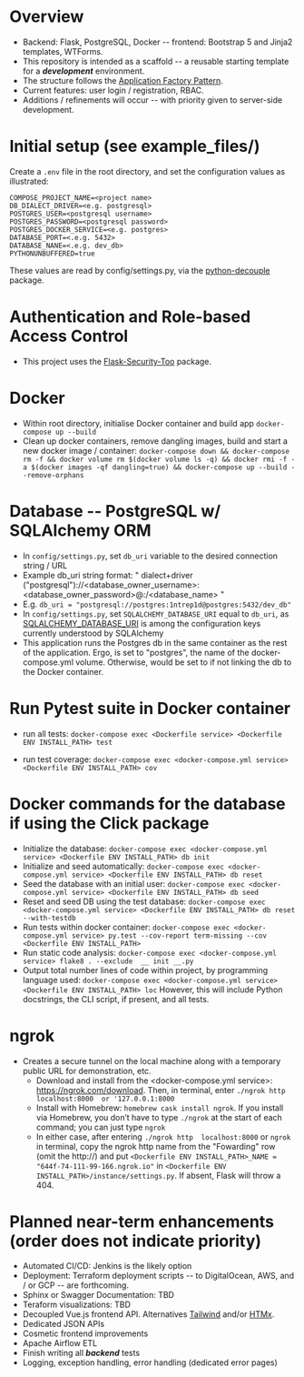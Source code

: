 # Overview
* Backend: Flask, PostgreSQL, Docker -- frontend: Bootstrap 5 and Jinja2 templates, WTForms.
* This repository is intended as a scaffold -- a reusable starting template for a ***development*** environment. 
* The structure follows the [Application Factory Pattern](https://flask.palletsprojects.com/en/2.1.x/patterns/appfactories/). 
* Current features: user login / registration, RBAC.
* Additions / refinements will occur -- with priority given to server-side development.

# Initial setup (see example_files/)
Create a `.env` file in the root directory, and set the configuration values as illustrated:

    COMPOSE_PROJECT_NAME=<project name>
    DB_DIALECT_DRIVER=<e.g. postgresql>
    POSTGRES_USER=<postgresql username>
    POSTGRES_PASSWORD=<postgresql password>
    POSTGRES_DOCKER_SERVICE=<e.g. postgres>
    DATABASE_PORT=<.e.g. 5432>
    DATABASE_NANE=<.e.g. dev_db>
    PYTHONUNBUFFERED=true
These values are read by config/settings.py, via the [python-decouple](https://pypi.org/project/python-decouple/) package.

# Authentication and Role-based Access Control 
- This project uses the [Flask-Security-Too](https://flask-security-too.readthedocs.io/en/stable/) package.
  

# Docker
* Within root directory, initialise Docker container and build app `docker-compose up --build` 
* Clean up docker containers, remove dangling images, build and start a new docker image / container:
`docker-compose down && docker-compose rm -f && docker volume rm $(docker volume ls -q) && docker rmi -f -a $(docker images -qf dangling=true) && docker-compose up --build --remove-orphans`


# Database -- PostgreSQL w/ SQLAlchemy ORM
* In `config/settings.py`, set `db_uri` variable to the desired connection string / URL
* Example db_uri string format: " dialect+driver ("postgresql")://<database_owner_username>:<database_owner_password>@<hostname>:<port>/<database_name> "
* E.g. ` db_uri = "postgresql://postgres:1ntrep1d@postgres:5432/dev_db" `
* In `config/settings.py`, set `SQLALCHEMY_DATABASE_URI` equal to `db_uri`, as [SQLALCHEMY_DATABASE_URI](https://flask-sqlalchemy.palletsprojects.com/en/2.x/config/) is among the configuration keys 
  currently understood by SQLAlchemy
* This application runs the Postgres db in the same container as the rest of the application. Ergo, <hostname> is set to "postgres", the name of the docker-compose.yml volume.
Otherwise, <hostname>  would be set to <localhost> if not linking the db to the Docker container.
  
# Run Pytest suite in Docker container
* run all tests:
`docker-compose exec <Dockerfile service> <Dockerfile ENV INSTALL_PATH> test`

* run test coverage:
`docker-compose exec <docker-compose.yml service> <Dockerfile ENV INSTALL_PATH> cov`

# Docker commands for the database if using the Click package
* Initialize the database: `docker-compose exec <docker-compose.yml service> <Dockerfile ENV INSTALL_PATH> db init`
* Initialize and seed automatically: `docker-compose exec <docker-compose.yml service> <Dockerfile ENV INSTALL_PATH> db reset`
* Seed the database with an initial user: `docker-compose exec <docker-compose.yml service> <Dockerfile ENV INSTALL_PATH> db seed`
* Reset and seed DB using the test database: `docker-compose exec <docker-compose.yml service> <Dockerfile ENV INSTALL_PATH> db reset --with-testdb`
* Run tests within docker container:
`docker-compose exec <docker-compose.yml service> py.test --cov-report term-missing --cov <Dockerfile ENV INSTALL_PATH>`
* Run static code analysis: 
`docker-compose exec <docker-compose.yml service> flake8 . --exclude  __ init __.py`
* Output total number lines of code within project, by programming language used: `docker-compose exec <docker-compose.yml service> <Dockerfile ENV INSTALL_PATH> loc` 
However, this will include Python docstrings, the CLI  script, if present, and all tests.


# ngrok
- Creates a secure tunnel on the local machine along with a temporary public URL for demonstration, etc. 
  * Download and install from the <docker-compose.yml service>: https://ngrok.com/download. Then, in terminal, enter `./ngrok http  localhost:8000  or '127.0.0.1:8000`
  * Install with Homebrew: `homebrew cask install ngrok`. If you install via Homebrew, you don’t have to type `./ngrok` at the start of each command; you can just type `ngrok`  
  * In either case, after entering `./ngrok http  localhost:8000` or `ngrok` in terminal, copy the ngrok http <Dockerfile ENV INSTALL_PATH> name from the "Fowarding" row (omit the http://)
    and put `<Dockerfile ENV INSTALL_PATH>_NAME = "644f-74-111-99-166.ngrok.io"` in `<Dockerfile ENV INSTALL_PATH>/instance/settings.py`. If absent, Flask will throw a 404.
 

# Planned near-term enhancements (order does not indicate priority)
* Automated CI/CD: Jenkins is the likely option
* Deployment: Terraform deployment scripts -- to DigitalOcean, AWS, and / or GCP -- are forthcoming.
* Sphinx or Swagger Documentation: TBD
* Teraform visualizations: TBD
* Decoupled Vue.js frontend API. Alternatives [Tailwind](https://tailwindcss.com/) and/or [HTMx](https://htmx.org/).
* Dedicated JSON APIs
* Cosmetic frontend improvements
* Apache Airflow ETL 
* Finish writing all ***backend*** tests
* Logging, exception handling, error handling (dedicated error pages)



